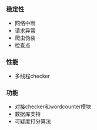 ### 稳定性
- 网络中断
- 请求异常
- 爬虫伪装
- 检查点

### 性能
- 多线程checker


### 功能
- 对接checker和wordcounter模块
- 数据库支持
- 可疑度打分算法



